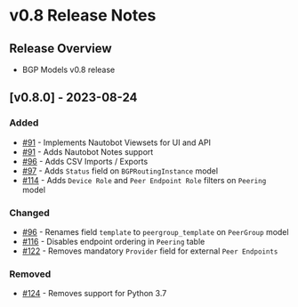 # v0.8 Release Notes

## Release Overview

- BGP Models v0.8 release

## [v0.8.0] - 2023-08-24

### Added
- [#91](https://github.com/nautobot/nautobot-plugin-bgp-models/issues/91) - Implements Nautobot Viewsets for UI and API
- [#91](https://github.com/nautobot/nautobot-plugin-bgp-models/issues/91) - Adds Nautobot Notes support
- [#96](https://github.com/nautobot/nautobot-plugin-bgp-models/pull/96) - Adds CSV Imports / Exports
- [#97](https://github.com/nautobot/nautobot-plugin-bgp-models/issues/97) - Adds `Status` field on `BGPRoutingInstance` model
- [#114](https://github.com/nautobot/nautobot-plugin-bgp-models/pull/114) - Adds `Device Role` and `Peer Endpoint Role` filters on `Peering` model

### Changed
- [#96](https://github.com/nautobot/nautobot-plugin-bgp-models/pull/96) - Renames field `template` to `peergroup_template` on `PeerGroup` model
- [#116](https://github.com/nautobot/nautobot-plugin-bgp-models/pull/116) - Disables endpoint ordering in `Peering` table
- [#122](https://github.com/nautobot/nautobot-plugin-bgp-models/pull/122) - Removes mandatory `Provider` field for external `Peer Endpoints`

### Removed
- [#124](https://github.com/nautobot/nautobot-plugin-bgp-models/pull/124) - Removes support for Python 3.7
